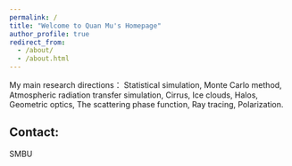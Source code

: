 ```yaml
---
permalink: /
title: "Welcome to Quan Mu's Homepage"
author_profile: true
redirect_from: 
  - /about/
  - /about.html
---
```

My main research directions：
Statistical simulation, Monte Carlo method, Atmospheric radiation transfer simulation, Cirrus, Ice clouds, Halos, Geometric optics, The scattering phase function, Ray tracing, Polarization.


Contact:
------
SMBU

